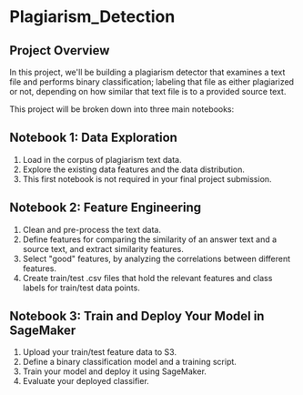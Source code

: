 # Plagiarism_Detection

## Project Overview
In this project, we'll be building a plagiarism detector that examines a text file and performs binary classification; labeling that file as either plagiarized or not, depending on how similar that text file is to a provided source text.

This project will be broken down into three main notebooks:

## Notebook 1: Data Exploration
1. Load in the corpus of plagiarism text data.
1. Explore the existing data features and the data distribution.
1. This first notebook is not required in your final project submission.

## Notebook 2: Feature Engineering
1. Clean and pre-process the text data.
1. Define features for comparing the similarity of an answer text and a source text, and extract similarity features.
1. Select "good" features, by analyzing the correlations between different features.
1. Create train/test .csv files that hold the relevant features and class labels for train/test data points.

## Notebook 3: Train and Deploy Your Model in SageMaker
1. Upload your train/test feature data to S3.
1. Define a binary classification model and a training script.
1. Train your model and deploy it using SageMaker.
1. Evaluate your deployed classifier.


